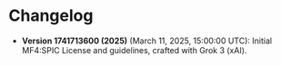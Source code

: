# Changelog

- **Version 1741713600 (2025)** (March 11, 2025, 15:00:00 UTC): Initial MF4:SPIC License and guidelines, crafted with Grok 3 (xAI).
